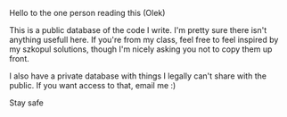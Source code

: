 Hello to the one person reading this (Olek)

This is a public database of the code I write. I'm pretty sure there isn't anything usefull here. If you're from my class, feel free to feel inspired by my szkopul solutions, though I'm nicely asking you not to copy them up front.

I also have a private database with things I legally can't share with the public. If you want access to that, email me :)

Stay safe
